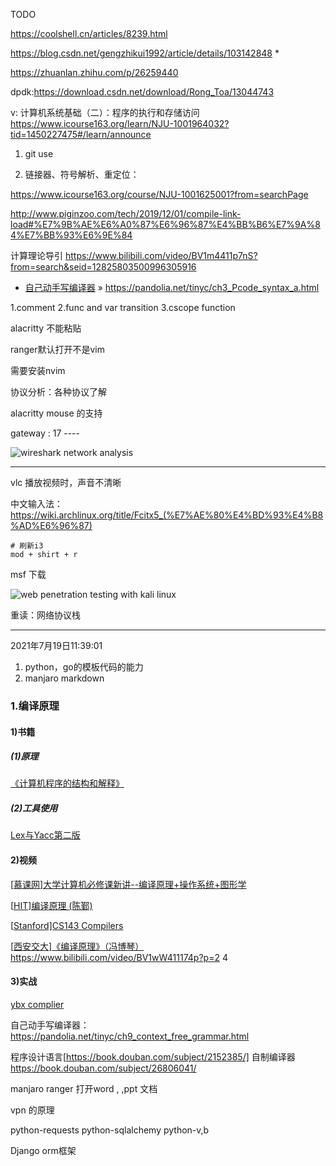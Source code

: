 TODO



https://coolshell.cn/articles/8239.html

https://blog.csdn.net/gengzhikui1992/article/details/103142848   *

https://zhuanlan.zhihu.com/p/26259440



dpdk:https://download.csdn.net/download/Rong_Toa/13044743 




v:
计算机系统基础（二）：程序的执行和存储访问 https://www.icourse163.org/learn/NJU-1001964032?tid=1450227475#/learn/announce




1. git use

2.  链接器、符号解析、重定位：

   https://www.icourse163.org/course/NJU-1001625001?from=searchPage

   http://www.piginzoo.com/tech/2019/12/01/compile-link-load#%E7%9B%AE%E6%A0%87%E6%96%87%E4%BB%B6%E7%9A%84%E7%BB%93%E6%9E%84


计算理论导引 https://www.bilibili.com/video/BV1m4411p7nS?from=search&seid=12825803500996305916


- [自己动手写编译器](https://pandolia.net/tinyc/index.html) » https://pandolia.net/tinyc/ch3_Pcode_syntax_a.html

1.comment
2.func and var transition
3.cscope function


alacritty 不能粘贴

ranger默认打开不是vim

需要安装nvim



协议分析：各种协议了解



alacritty mouse 的支持





gateway : 17 ----



![wireshark network analysis](https://img1.doubanio.com/view/subject/l/public/s24636999.jpg)




---

vlc 播放视频时，声音不清晰



中文输入法：https://wiki.archlinux.org/title/Fcitx5_(%E7%AE%80%E4%BD%93%E4%B8%AD%E6%96%87)

```shell
# 刷新i3
mod + shirt + r
```



msf 下载

![web penetration testing with kali linux](https://img9.doubanio.com/view/subject/l/public/s27398305.jpg)





重读：网络协议栈

---
2021年7月19日11:39:01
1. python，go的模板代码的能力
2. manjaro markdown 




### 1.编译原理

#### 1)书籍

##### (1)原理

[《计算机程序的结构和解释》](https://github.com/IammyselfYBX/Learning-SICP)

##### (2)工具使用

[Lex与Yacc第二版](https://github.com/IammyselfYBX/Lex-Yacc)

#### 2)视频

[[慕课网\]大学计算机必修课新讲--编译原理+操作系统+图形学](https://github.com/IammyselfYBX/complier_OS_CG)

[[HIT\]编译原理 (陈鄞)](https://github.com/IammyselfYBX/HIT_Compiler)

[[Stanford\]CS143 Compilers](https://github.com/IammyselfYBX/Computer_Learn/blob/master)

[[西安交大\]《编译原理》（冯博琴）](https://github.com/IammyselfYBX/Computer_Learn/blob/master) 
https://www.bilibili.com/video/BV1wW411174p?p=2                4

#### 3)实战

[ybx complier](https://github.com/IammyselfYBX/ybx_compiler)



自己动手写编译器：https://pandolia.net/tinyc/ch9_context_free_grammar.html


程序设计语言[https://book.douban.com/subject/2152385/]
自制编译器 https://book.douban.com/subject/26806041/



manjaro ranger 打开word , ,ppt 文档

vpn   的原理


python-requests 
python-sqlalchemy 
python-v,b


Django orm框架

